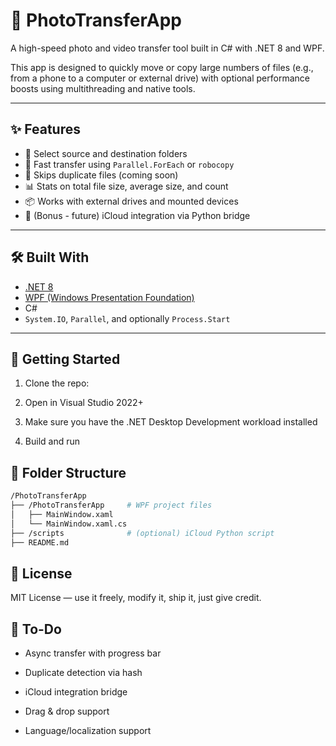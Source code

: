 ﻿# 📸 PhotoTransferApp

A high-speed photo and video transfer tool built in C# with .NET 8 and WPF.

This app is designed to quickly move or copy large numbers of files (e.g., from a phone to a computer or external drive) with optional performance boosts using multithreading and native tools.

---

## ✨ Features

- 📁 Select source and destination folders  
- 🚀 Fast transfer using `Parallel.ForEach` or `robocopy`  
- 🧠 Skips duplicate files (coming soon)  
- 📊 Stats on total file size, average size, and count  
- 📦 Works with external drives and mounted devices  
- 🍎 (Bonus - future) iCloud integration via Python bridge  

---

## 🛠️ Built With

- [.NET 8](https://dotnet.microsoft.com/)
- [WPF (Windows Presentation Foundation)](https://learn.microsoft.com/en-us/dotnet/desktop/wpf/)
- C#
- `System.IO`, `Parallel`, and optionally `Process.Start`

---

## 🚀 Getting Started

1. Clone the repo:

2. Open in Visual Studio 2022+

3. Make sure you have the .NET Desktop Development workload installed

4. Build and run

## 📂 Folder Structure

```bash
/PhotoTransferApp
├── /PhotoTransferApp     # WPF project files
│   ├── MainWindow.xaml
│   └── MainWindow.xaml.cs
├── /scripts              # (optional) iCloud Python script
├── README.md
```

## 📃 License
MIT License — use it freely, modify it, ship it, just give credit.

## 📌 To-Do
 - Async transfer with progress bar

 - Duplicate detection via hash

 - iCloud integration bridge

 - Drag & drop support

 - Language/localization support